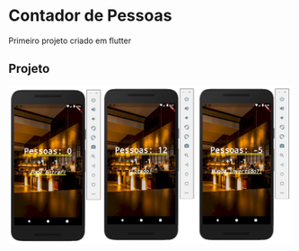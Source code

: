 # Contador de Pessoas
Primeiro projeto criado em flutter

## Projeto

![alt text](https://github.com/Ellissandro/flutter-contador_de_pessoas/blob/master/images/contador_de_pessoas.png)



